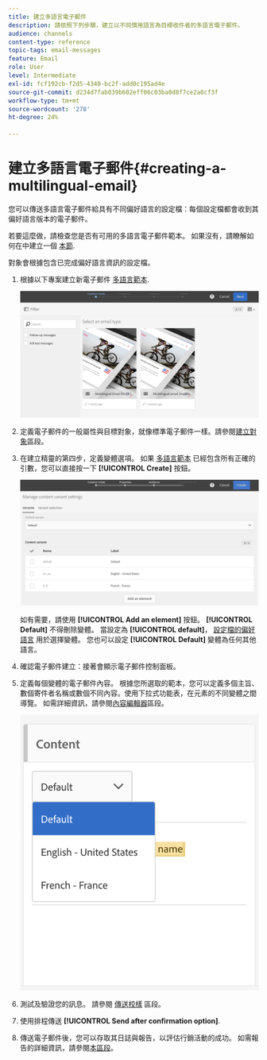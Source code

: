 ```yaml
---
title: 建立多語言電子郵件
description: 請依照下列步驟，建立以不同慣用語言為目標收件者的多語言電子郵件。
audience: channels
content-type: reference
topic-tags: email-messages
feature: Email
role: User
level: Intermediate
exl-id: fcf192cb-f2d5-4340-bc2f-add0c195ad4e
source-git-commit: d234d7fab039b602eff06c03ba0d8f7ce2a0cf3f
workflow-type: tm+mt
source-wordcount: '278'
ht-degree: 24%

---
```


# 建立多語言電子郵件{#creating-a-multilingual-email}

您可以傳送多語言電子郵件給具有不同偏好語言的設定檔：每個設定檔都會收到其偏好語言版本的電子郵件。

若要這麼做，請檢查您是否有可用的多語言電子郵件範本。 如果沒有，請瞭解如何在中建立一個 [本節](../../channels/using/multilingual-messages-template.md).

對象會根據包含已完成偏好語言資訊的設定檔。

1. 根據以下專案建立新電子郵件 [多語言範本](../../channels/using/multilingual-messages-template.md).

   ![](assets/multi_create1.png)

1. 定義電子郵件的一般屬性與目標對象，就像標準電子郵件一樣。請參閱[建立對象](../../audiences/using/creating-audiences.md)區段。

1. 在建立精靈的第四步，定義變體選項。 如果 [多語言範本](../../channels/using/multilingual-messages-template.md) 已經包含所有正確的引數，您可以直接按一下 **[!UICONTROL Create]** 按鈕。

   ![](assets/multi_create4.png)

   如有需要，請使用 **[!UICONTROL Add an element]** 按鈕。 **[!UICONTROL Default]** 不得刪除變體。 當設定為 **[!UICONTROL default]**， [設定檔的偏好語言](../../audiences/using/creating-profiles.md) 用於選擇變體。 您也可以設定 **[!UICONTROL Default]** 變體為任何其他語言。

1. 確認電子郵件建立：接著會顯示電子郵件控制面板。
1. 定義每個變體的電子郵件內容。 根據您所選取的範本，您可以定義多個主旨、數個寄件者名稱或數個不同內容。使用下拉式功能表，在元素的不同變體之間導覽。 如需詳細資訊，請參閱[內容編輯器](../../designing/using/designing-content-in-adobe-campaign.md)區段。

   ![](assets/multi_selectcontent.png)

1. 測試及驗證您的訊息。 請參閱 [傳送校樣](../../sending/using/sending-proofs.md) 區段。
1. 使用排程傳送 **[!UICONTROL Send after confirmation option]**.
1. 傳送電子郵件後，您可以存取其日誌與報告，以評估行銷活動的成功。 如需報告的詳細資訊，請參閱[本區段](../../reporting/using/about-dynamic-reports.md)。


